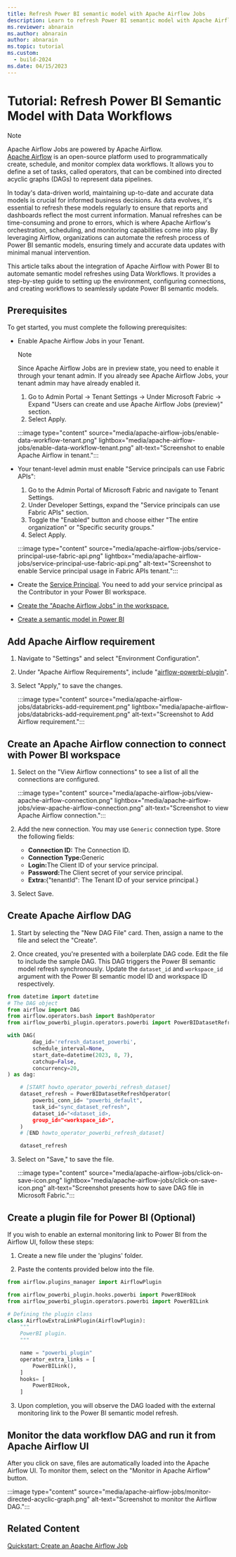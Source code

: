 ```yaml
---
title: Refresh Power BI semantic model with Apache Airflow Jobs
description: Learn to refresh Power BI semantic model with Apache Airflow Jobs.
ms.reviewer: abnarain
ms.author: abnarain
author: abnarain
ms.topic: tutorial
ms.custom:
  - build-2024
ms.date: 04/15/2023
---
```


# Tutorial: Refresh Power BI Semantic Model with Data Workflows

> [!NOTE]
> Apache Airflow Jobs are powered by Apache Airflow. </br> [Apache Airflow](https://airflow.apache.org/) is an open-source platform used to programmatically create, schedule, and monitor complex data workflows. It allows you to define a set of tasks, called operators, that can be combined into directed acyclic graphs (DAGs) to represent data pipelines.

In today's data-driven world, maintaining up-to-date and accurate data models is crucial for informed business decisions. As data evolves, it's essential to refresh these models regularly to ensure that reports and dashboards reflect the most current information. Manual refreshes can be time-consuming and prone to errors, which is where Apache Airflow's orchestration, scheduling, and monitoring capabilities come into play. By leveraging Airflow, organizations can automate the refresh process of Power BI semantic models, ensuring timely and accurate data updates with minimal manual intervention.

This article talks about the integration of Apache Airflow with Power BI to automate semantic model refreshes using Data Workflows. It provides a step-by-step guide to setting up the environment, configuring connections, and creating workflows to seamlessly update Power BI semantic models.

## Prerequisites

To get started, you must complete the following prerequisites:

- Enable Apache Airflow Jobs in your Tenant.

  > [!NOTE]
  > Since Apache Airflow Jobs are in preview state, you need to enable it through your tenant admin. If you already see Apache Airflow Jobs, your tenant admin may have already enabled it.

  1. Go to Admin Portal -> Tenant Settings -> Under Microsoft Fabric -> Expand "Users can create and use Apache Airflow Jobs (preview)" section.
  2. Select Apply.

  :::image type="content" source="media/apache-airflow-jobs/enable-data-workflow-tenant.png" lightbox="media/apache-airflow-jobs/enable-data-workflow-tenant.png" alt-text="Screenshot to enable Apache Airflow in tenant.":::

- Your tenant-level admin must enable "Service principals can use Fabric APIs":

  1. Go to the Admin Portal of Microsoft Fabric and navigate to Tenant Settings.
  2. Under Developer Settings, expand the "Service principals can use Fabric APIs" section.
  3. Toggle the "Enabled" button and choose either "The entire organization" or "Specific security groups."
  4. Select Apply.

  :::image type="content" source="media/apache-airflow-jobs/service-principal-use-fabric-api.png" lightbox="media/apache-airflow-jobs/service-principal-use-fabric-api.png" alt-text="Screenshot to enable Service principal usage in Fabric APIs tenant.":::

- Create the [Service Principal](/entra/identity-platform/howto-create-service-principal-portal). You need to add your service principal as the Contributor in your Power BI workspace.

- [Create the "Apache Airflow Jobs" in the workspace.](../data-factory/create-apache-airflow-jobs.md)

- [Create a semantic model in Power BI](https://docs.databricks.com/en/getting-started/data-pipeline-get-started.html)

## Add Apache Airflow requirement

1. Navigate to "Settings" and select "Environment Configuration".

2. Under "Apache Airflow Requirements", include "[airflow-powerbi-plugin](https://pypi.org/project/airflow-powerbi-plugin/)".

3. Select "Apply," to save the changes.

   :::image type="content" source="media/apache-airflow-jobs/databricks-add-requirement.png" lightbox="media/apache-airflow-jobs/databricks-add-requirement.png" alt-text="Screenshot to Add Airflow requirement.":::

## Create an Apache Airflow connection to connect with Power BI workspace

1. Select on the "View Airflow connections" to see a list of all the connections are configured.

   :::image type="content" source="media/apache-airflow-jobs/view-apache-airflow-connection.png" lightbox="media/apache-airflow-jobs/view-apache-airflow-connection.png" alt-text="Screenshot to view Apache Airflow connection.":::

2. Add the new connection. You may use `Generic` connection type. Store the following fields:

   - <strong>Connection ID:</strong> The Connection ID.
   - <strong>Connection Type:</strong>Generic
   - <strong>Login:</strong>The Client ID of your service principal.
   - <strong>Password:</strong>The Client secret of your service principal.
   - <strong>Extra:</strong>{"tenantId": The Tenant ID of your service principal.}

3. Select Save.

## Create Apache Airflow DAG

1. Start by selecting the "New DAG File" card. Then, assign a name to the file and select the "Create".

2. Once created, you're presented with a boilerplate DAG code. Edit the file to include the sample DAG. This DAG triggers the Power BI semantic model refresh synchronously. Update the `dataset_id` and `workspace_id` argument with the Power BI semantic model ID and workspace ID respectively.

```python
from datetime import datetime
# The DAG object
from airflow import DAG
from airflow.operators.bash import BashOperator
from airflow_powerbi_plugin.operators.powerbi import PowerBIDatasetRefreshOperator

with DAG(
        dag_id='refresh_dataset_powerbi',
        schedule_interval=None,
        start_date=datetime(2023, 8, 7),
        catchup=False,
        concurrency=20,
) as dag:

    # [START howto_operator_powerbi_refresh_dataset]
    dataset_refresh = PowerBIDatasetRefreshOperator(
        powerbi_conn_id= "powerbi_default",
        task_id="sync_dataset_refresh",
        dataset_id="<dataset_id>,
        group_id="<workspace_id>",
    )
    # [END howto_operator_powerbi_refresh_dataset]

    dataset_refresh

```

3. Select on "Save," to save the file.

   :::image type="content" source="media/apache-airflow-jobs/click-on-save-icon.png" lightbox="media/apache-airflow-jobs/click-on-save-icon.png" alt-text="Screenshot presents how to save DAG file in Microsoft Fabric.":::

## Create a plugin file for Power BI (Optional)

If you wish to enable an external monitoring link to Power BI from the Airflow UI, follow these steps:

1. Create a new file under the 'plugins' folder.

2. Paste the contents provided below into the file.

```python
from airflow.plugins_manager import AirflowPlugin

from airflow_powerbi_plugin.hooks.powerbi import PowerBIHook
from airflow_powerbi_plugin.operators.powerbi import PowerBILink

# Defining the plugin class
class AirflowExtraLinkPlugin(AirflowPlugin):
    """
    PowerBI plugin.
    """

    name = "powerbi_plugin"
    operator_extra_links = [
        PowerBILink(),
    ]
    hooks= [
        PowerBIHook,
    ]
```

3. Upon completion, you will observe the DAG loaded with the external monitoring link to the Power BI semantic model refresh.

## Monitor the data workflow DAG and run it from Apache Airflow UI

After you click on save, files are automatically loaded into the Apache Airflow UI. To monitor them, select on the "Monitor in Apache Airflow" button.

:::image type="content" source="media/apache-airflow-jobs/monitor-directed-acyclic-graph.png" alt-text="Screenshot to monitor the Airflow DAG.":::

## Related Content

[Quickstart: Create an Apache Airflow Job](../data-factory/create-apache-airflow-jobs.md)
